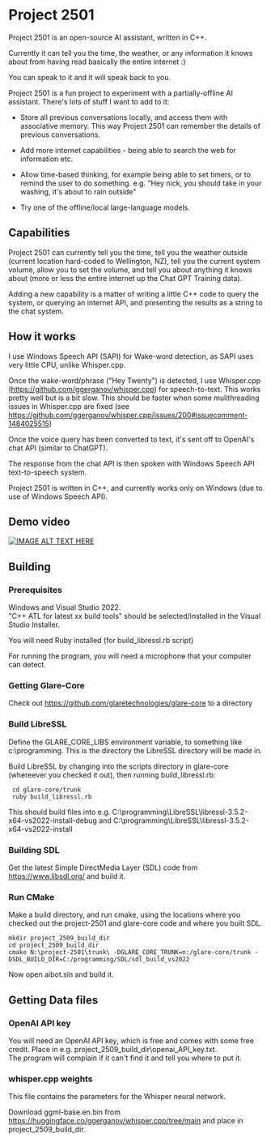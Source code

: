 # Project 2501

Project 2501 is an open-source AI assistant, written in C++.

Currently it can tell you the time, the weather, or any information it knows about from having read basically the entire internet :)

You can speak to it and it will speak back to you.

Project 2501 is a fun project to experiment with a partially-offline AI assistant.   There's lots of stuff I want to add to it:

* Store all previous conversations locally, and access them with associative memory.  This way Project 2501 can remember the details of previous conversations.

* Add more internet capabilities - being able to search the web for information etc.

* Allow time-based thinking, for example being able to set timers, or to remind the user to do something. e.g. "Hey nick, you should take in your washing, it's about to rain outside"

* Try one of the offline/local large-language models.

## Capabilities

Project 2501 can currently tell you the time, tell you the weather outside (current location hard-coded to Wellington, NZ), 
tell you the current system volume, allow you to set the volume, and tell you about anything it knows about 
(more or less the entire internet up the Chat GPT Training data).

Adding a new capability is a matter of writing a little C++ code to query the system, or querying an internet API, and presenting the results
as a string to the chat system.

## How it works

I use Windows Speech API (SAPI) for Wake-word detection, as SAPI uses very little CPU, unlike Whisper.cpp.

Once the wake-word/phrase ("Hey Twenty") is detected, I use Whisper.cpp (https://github.com/ggerganov/whisper.cpp) for speech-to-text.  This works pretty well but is a bit slow.  This should be faster when some mulithreading issues in Whisper.cpp are fixed (see https://github.com/ggerganov/whisper.cpp/issues/200#issuecomment-1484025515)

Once the voice query has been converted to text, it's sent off to OpenAI's chat API (similar to ChatGPT).

The response from the chat API is then spoken with Windows Speech API text-to-speech system.

Project 2501 is written in C++, and currently works only on Windows (due to use of Windows Speech API).

## Demo video

[![IMAGE ALT TEXT HERE](https://img.youtube.com/vi/_ZjIgY5OnT0/0.jpg)](https://www.youtube.com/embed/_ZjIgY5OnT0)

## Building

### Prerequisites

Windows and Visual Studio 2022.  
"C++ ATL for latest xx build tools" should be selected/installed in the Visual Studio Installer.

You will need Ruby installed (for build_libressl.rb script)

For running the program, you will need a microphone that your computer can detect.

### Getting Glare-Core

Check out https://github.com/glaretechnologies/glare-core to a directory

### Build LibreSSL

Define the GLARE_CORE_LIBS environment variable, to something like c:\programming.
This is the directory the LibreSSL directory will be made in.

Build LibreSSL by changing into the scripts directory in glare-core (whereever you checked it out), then running build_libressl.rb:

```
 cd glare-core/trunk 
 ruby build_libressl.rb
```
This should build files into e.g. C:\programming\LibreSSL\libressl-3.5.2-x64-vs2022-install-debug and 
C:\programming\LibreSSL\libressl-3.5.2-x64-vs2022-install

### Building SDL

Get the latest Simple DirectMedia Layer (SDL) code from https://www.libsdl.org/ and build it.

### Run CMake

Make a build directory, and run cmake, using the locations where you checked out the project-2501 and 
glare-core code and where you built SDL.

```
mkdir project_2509_build_dir
cd project_2509_build_dir
cmake N:\project-2501\trunk\ -DGLARE_CORE_TRUNK=n:/glare-core/trunk -DSDL_BUILD_DIR=C:/programming/SDL/sdl_build_vs2022
```


Now open aibot.sln and build it.

## Getting Data files


### OpenAI API key

You will need an OpenAI API key, which is free and comes with some free credit.
Place in e.g. project_2509_build_dir\openai_API_key.txt.  
The program will complain if it can't find it and tell you where to put it.

### whisper.cpp weights

This file contains the parameters for the Whisper neural network.

Download ggml-base.en.bin from https://huggingface.co/ggerganov/whisper.cpp/tree/main and place in project_2509_build_dir.
